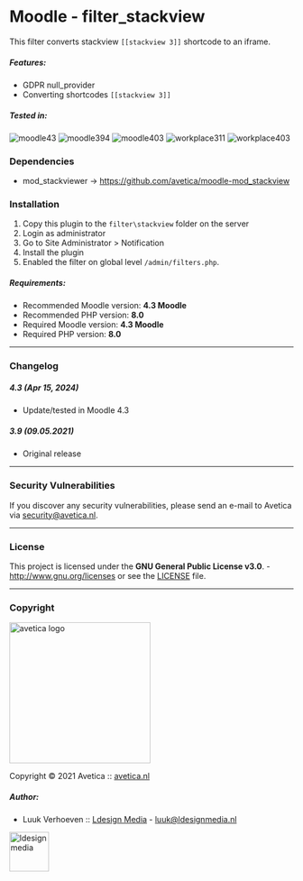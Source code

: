 # Moodle - filter_stackview

This filter converts stackview `[[stackview 3]]` shortcode to an iframe.

##### Features:

- GDPR null_provider
- Converting shortcodes `[[stackview 3]]`

##### Tested in:

![moodle43](https://img.shields.io/badge/moodle-4.3-green.svg)
![moodle394](https://img.shields.io/badge/moodle-3.94-green.svg)
![moodle403](https://img.shields.io/badge/moodle-4.3-green.svg)
![workplace311](https://img.shields.io/badge/workplace-3.11-blue.svg)
![workplace403](https://img.shields.io/badge/workplace-4.3-blue.svg)

### Dependencies

- mod_stackviewer -> https://github.com/avetica/moodle-mod_stackview

### Installation

1. Copy this plugin to the `filter\stackview` folder on the server
2. Login as administrator
3. Go to Site Administrator > Notification
4. Install the plugin
5. Enabled the filter on global level `/admin/filters.php`.

##### Requirements:

* Recommended Moodle version: **4.3 Moodle**
* Recommended PHP version: **8.0**
* Required Moodle version: **4.3 Moodle**
* Required PHP version: **8.0**

---
### Changelog

##### 4.3 (Apr 15, 2024)
* Update/tested in Moodle 4.3

##### 3.9 (09.05.2021)
* Original release 

---
### Security Vulnerabilities
If you discover any security vulnerabilities, please send an e-mail to Avetica via security@avetica.nl.

---
### License

This project is licensed under the **GNU General Public License v3.0**. - http://www.gnu.org/licenses or see
the [LICENSE](LICENSE.md) file.

---
### Copyright

<img src="https://avetica.nl/logo.svg" alt="avetica logo" width="250px">

Copyright © 2021 Avetica :: [avetica.nl](https://avetica.nl/)

##### Author:
* Luuk Verhoeven :: [Ldesign Media](https://ldesignmedia.nl/) - [luuk@ldesignmedia.nl](luuk@ldesignmedia.nl)

<img src="https://ldesignmedia.nl/themes/ldesignmedia/assets/images/logo/logo.svg" alt="ldesignmedia" height="70px">
